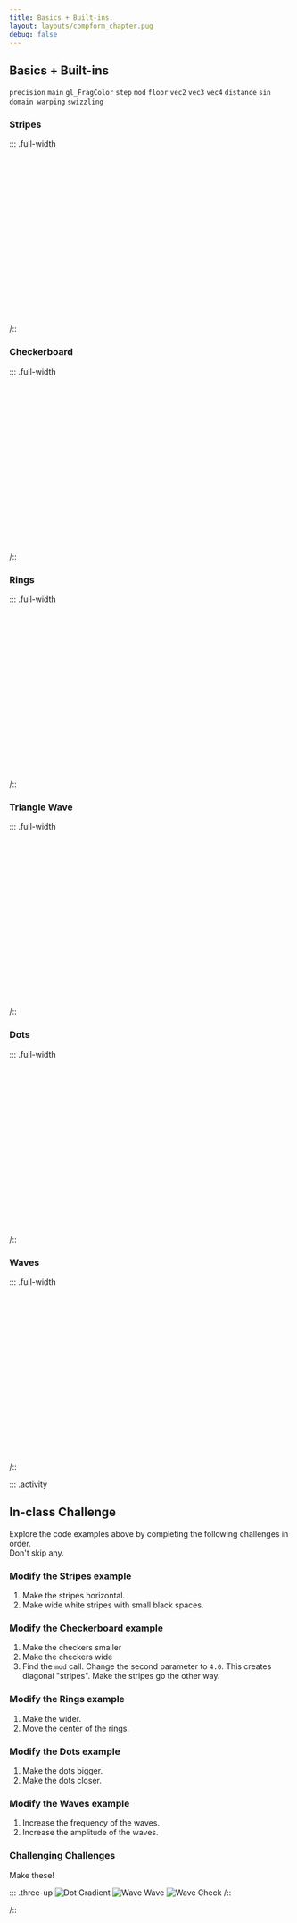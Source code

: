 ```yaml
---
title: Basics + Built-ins.
layout: layouts/compform_chapter.pug
debug: false
---
```





## Basics + Built-ins

`precision` `main` `gl_FragColor` `step` `mod` `floor` `vec2` `vec3` `vec4` `distance` `sin` `domain warping` `swizzling`

### Stripes
::: .full-width
<div class="glsl_editor" data="./stripes.frag"></div>
/::
<br style="clear: both;"/>



### Checkerboard
::: .full-width
<div class="glsl_editor" data="./checkerboard.frag"></div>
/::
<br style="clear: both;"/>

### Rings
::: .full-width
<div class="glsl_editor" data="./rings.frag"></div>
/::
<br style="clear: both;"/>

### Triangle Wave
::: .full-width
<div class="glsl_editor" data="./triangle.frag"></div>
/::
<br style="clear: both;"/>


### Dots
::: .full-width
<div class="glsl_editor" data="./dots.frag"></div>
/::
<br style="clear: both;"/>

### Waves
::: .full-width
<div class="glsl_editor" data="./waves.frag"></div>
/::
<br style="clear: both;"/>




::: .activity

## In-class Challenge

Explore the code examples above by completing the following challenges in order. <br/> Don't skip any.

### Modify the Stripes example

1. Make the stripes horizontal.
2. Make wide white stripes with small black spaces.

### Modify the Checkerboard example

1. Make the checkers smaller
2. Make the checkers wide
3. Find the `mod` call. Change the second parameter to `4.0`. This creates diagonal "stripes". Make the stripes go the other way.


### Modify the Rings example

1. Make the wider.
2. Move the center of the rings.

### Modify the Dots example

1. Make the dots bigger.
2. Make the dots closer.

### Modify the Waves example

1. Increase the frequency of the waves.
2. Increase the amplitude of the waves.

### Challenging Challenges

Make these!

::: .three-up
![Dot Gradient](./images/dot_gradient.png)
![Wave Wave](./images/wave_wave.png)
![Wave Check](./images/wave_check.png)
/::

/::



<link type="text/css" rel="stylesheet" href="https://rawgit.com/patriciogonzalezvivo/glslEditor/gh-pages/build/glslEditor.css"/>
<script type="application/javascript" src="https://rawgit.com/patriciogonzalezvivo/glslEditor/gh-pages/build/glslEditor.js"></script>
<link type="text/css" href="./shader.css"/>
<script src="./shader_loader.js"></script>

<style>
  .glsl_editor {
    position: relative;
    min-height: 300px;
    
   
  }
  .ge_editor {
    min-height: 300px;
  }
</style>
